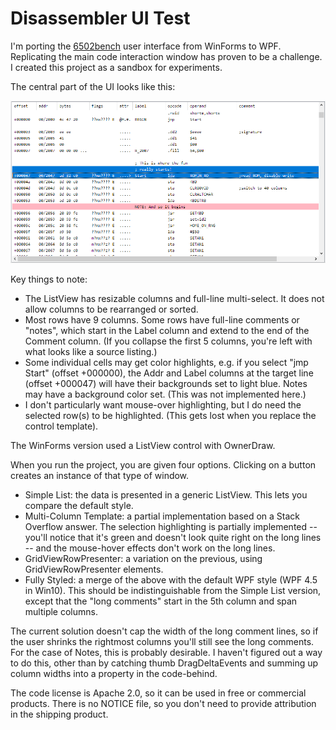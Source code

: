 # Disassembler UI Test #

I'm porting the [6502bench](https://github.com/fadden/6502bench) user
interface from WinForms to WPF.  Replicating the main code interaction
window has proven to be a challenge.  I created this project as a
sandbox for experiments.

The central part of the UI looks like this:

![WinForms Sample](wf-sample.png)

Key things to note:

 * The ListView has resizable columns and full-line multi-select.  It does
   not allow columns to be rearranged or sorted.
 * Most rows have 9 columns.  Some rows have full-line comments or "notes",
   which start in the Label column and extend to the end of the Comment
   column.  (If you collapse the first 5 columns, you're left with what
   looks like a source listing.)
 * Some individual cells may get color highlights, e.g. if you select
   "jmp Start" (offset +000000), the Addr and Label columns at the target
   line (offset +000047) will have their backgrounds set to light blue.
   Notes may have a background color set.  (This was not implemented here.)
 * I don't particularly want mouse-over highlighting, but I do need the
   selected row(s) to be highlighted.  (This gets lost when you replace the
   control template).

The WinForms version used a ListView control with OwnerDraw.


When you run the project, you are given four options.  Clicking on a button
creates an instance of that type of window.

 * Simple List: the data is presented in a generic ListView.  This lets
   you compare the default style.
 * Multi-Column Template: a partial implementation based on a Stack Overflow
   answer.  The selection highlighting is partially implemented -- you'll
   notice that it's green and doesn't look quite right on the long lines -- and
   the mouse-hover effects don't work on the long lines.
 * GridViewRowPresenter: a variation on the previous, using
   GridViewRowPresenter elements.
 * Fully Styled: a merge of the above with the default WPF style (WPF 4.5
   in Win10).  This should be indistinguishable from the Simple List
   version, except that the "long comments" start in the 5th column and
   span multiple columns.

The current solution doesn't cap the width of the long comment lines, so
if the user shrinks the rightmost columns you'll still see the long comments.
For the case of Notes, this is probably desirable.  I haven't figured out a
way to do this, other than by catching thumb DragDeltaEvents and summing up
column widths into a property in the code-behind.

The code license is Apache 2.0, so it can be used in free or commercial
products.  There is no NOTICE file, so you don't need to provide attribution
in the shipping product.
